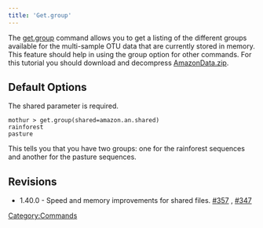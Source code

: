 ```yaml
---
title: 'Get.group'
---
```

The [get.group](get.group) command allows you to get a
listing of the different groups available for the multi-sample OTU data
that are currently stored in memory. This feature should help in using
the group option for other commands. For this tutorial you should
download and decompress
[AmazonData.zip](Media:AmazonData.zip).

## Default Options

The shared parameter is required.

    mothur > get.group(shared=amazon.an.shared)
    rainforest
    pasture

This tells you that you have two groups: one for the rainforest
sequences and another for the pasture sequences.

## Revisions

-   1.40.0 - Speed and memory improvements for shared files.
    [\#357](https://github.com/mothur/mothur/issues/357) ,
    [\#347](https://github.com/mothur/mothur/issues/347)

[Category:Commands](Category:Commands)
